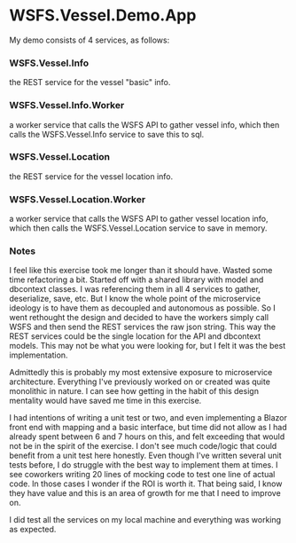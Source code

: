 # WSFS.Vessel.Demo.App
My demo consists of 4 services, as follows:



### WSFS.Vessel.Info
the REST service for the vessel "basic" info.

### WSFS.Vessel.Info.Worker
a worker service that calls the WSFS API to gather vessel info, which then calls the WSFS.Vessel.Info service to save this to sql.

### WSFS.Vessel.Location
the REST service for the vessel location info.

### WSFS.Vessel.Location.Worker
a worker service that calls the WSFS API to gather vessel location info, which then calls the WSFS.Vessel.Location service to save in memory.


### Notes
I feel like this exercise took me longer than it should have. Wasted some time refactoring a bit. Started off with a shared library with model and dbcontext classes. I was referencing them in all 4 services to gather, deserialize, save, etc. But I know the whole point of the microservice ideology is to have them as decoupled and autonomous as possible. So I went rethought the design and decided to have the workers simply call WSFS and then send the REST services the raw json string. This way the REST services could be the single location for the API and dbcontext models. This may not be what you were looking for, but I felt it was the best implementation.

Admittedly this is probably my most extensive exposure to microservice architecture. Everything I've previously worked on or created was quite monolithic in nature. I can see how getting in the habit of this design mentality would have saved me time in this exercise.

I had intentions of writing a unit test or two, and even implementing a Blazor front end with mapping and a basic interface, but time did not allow as I had already spent between 6 and 7 hours on this, and felt exceeding that would not be in the spirit of the exercise. I don't see much code/logic that could benefit from a unit test here honestly. Even though I've written several unit tests before, I do struggle with the best way to implement them at times. I see coworkers writing 20 lines of mocking code to test one line of actual code. In those cases I wonder if the ROI is worth it. That being said, I know they have value and this is an area of growth for me that I need to improve on.

I did test all the services on my local machine and everything was working as expected.

